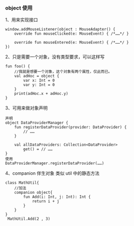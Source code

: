 ### object 使用
1、用来实现接口
~~~
window.addMouseListener(object : MouseAdapter() {
    override fun mouseClicked(e: MouseEvent) { /*……*/ }

    override fun mouseEntered(e: MouseEvent) { /*……*/ }
})
~~~

2、只是需要一个对象，没有类型要求，可以这样写
~~~
fun foo() {
    //我就是想要一个对象，这个对象有两个属性，仅此而已。
    val adHoc = object {
        var x: Int = 0
        var y: Int = 0
    }
    print(adHoc.x + adHoc.y)
}
~~~

3、可用来做对象声明
~~~
声明
object DataProviderManager {
    fun registerDataProvider(provider: DataProvider) {
        // ……
    }

    val allDataProviders: Collection<DataProvider>
        get() = // ……
}
使用
DataProviderManager.registerDataProvider(……)
~~~

4、companion 伴生对象 类似 util 中的静态方法
~~~
class MathUtil{
    //加法
    companion object{
        fun Add(i: Int, j: Int): Int {
            return i + j
        }
    }
}
 MathUtil.Add(2 , 3)
~~~
